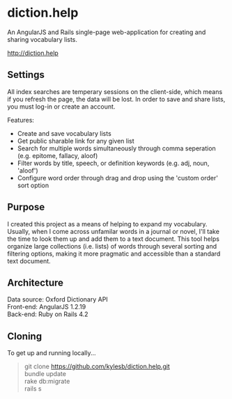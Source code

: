 # diction.help

An AngularJS and Rails single-page web-application for creating and sharing vocabulary lists. 

http://diction.help

## Settings

All index searches are temperary sessions on the client-side, which means if you refresh the page, the data will be lost. In order to save and share lists, you must log-in or create an account. 

Features:

* Create and save vocabulary lists
* Get public sharable link for any given list
* Search for multiple words simultaneously through comma seperation (e.g. epitome, fallacy, aloof) 
* Filter words by title, speech, or definition keywords (e.g. adj, noun, 'aloof')
* Configure word order through drag and drop using the 'custom order' sort option

## Purpose

I created this project as a means of helping to expand my vocabulary. Usually, when I come across unfamilar words in a journal or novel, I'll take the time to look them up and add them to a text document. This tool helps organize large collections (i.e. lists) of words through several sorting and filtering options, making it more pragmatic and accessible than a standard text document. 

## Architecture

Data source: Oxford Dictionary API<br>
Front-end: 	AngularJS 1.2.19<br>
Back-end:	Ruby on Rails 4.2


## Cloning

To get up and running locally...

> git clone https://github.com/kylesb/diction.help.git<br>
> bundle update<br>
> rake db:migrate<br>
> rails s